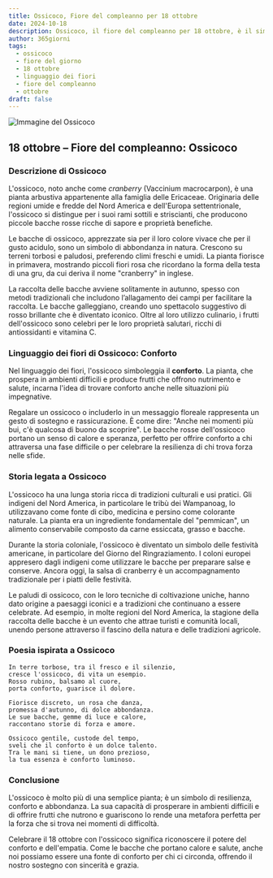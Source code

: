 ```yaml
---
title: Ossicoco, Fiore del compleanno per 18 ottobre
date: 2024-10-18
description: Ossicoco, il fiore del compleanno per 18 ottobre, è il simbolo di Conforto. Scopri il suo significato unico, le storie affascinanti e la poesia che celebra la sua bellezza.
author: 365giorni
tags:
  - ossicoco
  - fiore del giorno
  - 18 ottobre
  - linguaggio dei fiori
  - fiore del compleanno
  - ottobre
draft: false
---
```


![Immagine del Ossicoco](https://cdn.pixabay.com/photo/2019/12/13/05/42/cranberry-4692230_960_720.jpg)

## 18 ottobre – Fiore del compleanno: Ossicoco

### Descrizione di Ossicoco

L'ossicoco, noto anche come _cranberry_ (Vaccinium macrocarpon), è una pianta arbustiva appartenente alla famiglia delle Ericaceae. Originaria delle regioni umide e fredde del Nord America e dell'Europa settentrionale, l'ossicoco si distingue per i suoi rami sottili e striscianti, che producono piccole bacche rosse ricche di sapore e proprietà benefiche.

Le bacche di ossicoco, apprezzate sia per il loro colore vivace che per il gusto acidulo, sono un simbolo di abbondanza in natura. Crescono su terreni torbosi e paludosi, preferendo climi freschi e umidi. La pianta fiorisce in primavera, mostrando piccoli fiori rosa che ricordano la forma della testa di una gru, da cui deriva il nome "cranberry" in inglese.

La raccolta delle bacche avviene solitamente in autunno, spesso con metodi tradizionali che includono l’allagamento dei campi per facilitare la raccolta. Le bacche galleggiano, creando uno spettacolo suggestivo di rosso brillante che è diventato iconico. Oltre al loro utilizzo culinario, i frutti dell'ossicoco sono celebri per le loro proprietà salutari, ricchi di antiossidanti e vitamina C.

### Linguaggio dei fiori di Ossicoco: Conforto

Nel linguaggio dei fiori, l'ossicoco simboleggia il **conforto**. La pianta, che prospera in ambienti difficili e produce frutti che offrono nutrimento e salute, incarna l'idea di trovare conforto anche nelle situazioni più impegnative.

Regalare un ossicoco o includerlo in un messaggio floreale rappresenta un gesto di sostegno e rassicurazione. È come dire: "Anche nei momenti più bui, c'è qualcosa di buono da scoprire". Le bacche rosse dell'ossicoco portano un senso di calore e speranza, perfetto per offrire conforto a chi attraversa una fase difficile o per celebrare la resilienza di chi trova forza nelle sfide.

### Storia legata a Ossicoco

L'ossicoco ha una lunga storia ricca di tradizioni culturali e usi pratici. Gli indigeni del Nord America, in particolare le tribù dei Wampanoag, lo utilizzavano come fonte di cibo, medicina e persino come colorante naturale. La pianta era un ingrediente fondamentale del "pemmican", un alimento conservabile composto da carne essiccata, grasso e bacche.

Durante la storia coloniale, l'ossicoco è diventato un simbolo delle festività americane, in particolare del Giorno del Ringraziamento. I coloni europei appresero dagli indigeni come utilizzare le bacche per preparare salse e conserve. Ancora oggi, la salsa di cranberry è un accompagnamento tradizionale per i piatti delle festività.

Le paludi di ossicoco, con le loro tecniche di coltivazione uniche, hanno dato origine a paesaggi iconici e a tradizioni che continuano a essere celebrate. Ad esempio, in molte regioni del Nord America, la stagione della raccolta delle bacche è un evento che attrae turisti e comunità locali, unendo persone attraverso il fascino della natura e delle tradizioni agricole.

### Poesia ispirata a Ossicoco

```
In terre torbose, tra il fresco e il silenzio,  
cresce l'ossicoco, di vita un esempio.  
Rosso rubino, balsamo al cuore,  
porta conforto, guarisce il dolore.  

Fiorisce discreto, un rosa che danza,  
promessa d'autunno, di dolce abbondanza.  
Le sue bacche, gemme di luce e calore,  
raccontano storie di forza e amore.  

Ossicoco gentile, custode del tempo,  
sveli che il conforto è un dolce talento.  
Tra le mani si tiene, un dono prezioso,  
la tua essenza è conforto luminoso.  
```

### Conclusione

L'ossicoco è molto più di una semplice pianta; è un simbolo di resilienza, conforto e abbondanza. La sua capacità di prosperare in ambienti difficili e di offrire frutti che nutrono e guariscono lo rende una metafora perfetta per la forza che si trova nei momenti di difficoltà.

Celebrare il 18 ottobre con l'ossicoco significa riconoscere il potere del conforto e dell'empatia. Come le bacche che portano calore e salute, anche noi possiamo essere una fonte di conforto per chi ci circonda, offrendo il nostro sostegno con sincerità e grazia.